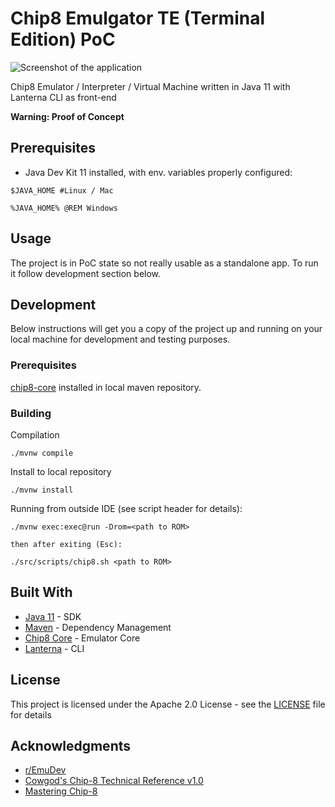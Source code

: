 # Chip8 Emulgator TE (Terminal Edition) PoC

![Screenshot of the application](https://repository-images.githubusercontent.com/239994665/0d13a880-ad81-11ea-9760-d381e39cda89)

Chip8 Emulator / Interpreter / Virtual Machine written in Java 11 with Lanterna CLI as front-end

**Warning: Proof of Concept** 

## Prerequisites

* Java Dev Kit 11 installed, with env. variables properly configured:

```
$JAVA_HOME #Linux / Mac

%JAVA_HOME% @REM Windows
```

## Usage

The project is in PoC state so not really usable as a standalone app. 
To run it follow development section below.

## Development

Below instructions will get you a copy of the project up and running on your 
local machine for development and testing purposes.

### Prerequisites

[chip8-core](https://github.com/metteo/chip8-core) installed in local maven repository.

### Building

Compilation
```
./mvnw compile
```

Install to local repository

```
./mvnw install
```

Running from outside IDE (see script header for details):

```
./mvnw exec:exec@run -Drom=<path to ROM>

then after exiting (Esc):

./src/scripts/chip8.sh <path to ROM>
```

## Built With

* [Java 11](https://adoptopenjdk.net/releases.html?variant=openjdk11&jvmVariant=hotspot) - SDK
* [Maven](https://maven.apache.org/) - Dependency Management
* [Chip8 Core](https://github.com/metteo/chip8-core) - Emulator Core
* [Lanterna](https://github.com/mabe02/lanterna) - CLI

## License

This project is licensed under the Apache 2.0 License - see the [LICENSE](LICENSE) file for details

## Acknowledgments

* [r/EmuDev](https://www.reddit.com/r/EmuDev/)
* [Cowgod's Chip-8 Technical Reference v1.0](http://devernay.free.fr/hacks/chip8/C8TECH10.HTM)
* [Mastering Chip-8](http://mattmik.com/files/chip8/mastering/chip8.html)

